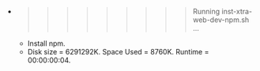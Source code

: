 * >>>>>>>>> Running inst-xtra-web-dev-npm.sh ...
  * Install npm.
  * Disk size = 6291292K. Space Used = 8760K. Runtime = 00:00:00:04.
